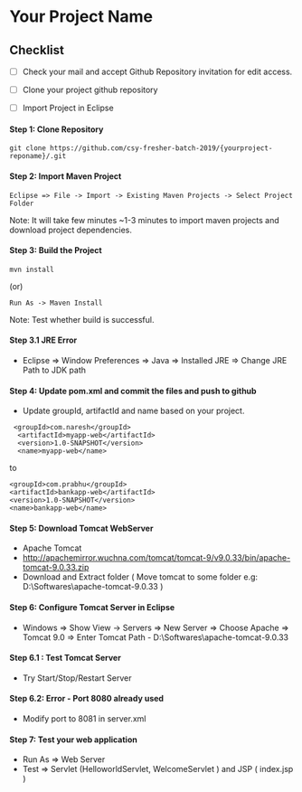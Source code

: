 # Your Project Name 

## Checklist
- [ ] Check your mail and accept Github Repository invitation for edit access.
- [ ] Clone your project github repository 
- [ ] Import Project in Eclipse


#### Step 1: Clone Repository

```code
git clone https://github.com/csy-fresher-batch-2019/{yourproject-reponame}/.git
```

#### Step 2: Import Maven Project
```
Eclipse => File -> Import -> Existing Maven Projects -> Select Project Folder
```
Note: It will take few minutes ~1-3 minutes to import maven projects and download project dependencies.

#### Step 3: Build the Project
```code
mvn install
```
(or)
```
Run As -> Maven Install 
```
Note: Test whether build is successful.

#### Step 3.1 JRE Error
* Eclipse => Window Preferences => Java => Installed JRE => Change JRE Path to JDK path

#### Step 4: Update pom.xml and commit the files and push to github

* Update groupId, artifactId and name based on your project.
```code
 <groupId>com.naresh</groupId>
  <artifactId>myapp-web</artifactId>
  <version>1.0-SNAPSHOT</version>
  <name>myapp-web</name>
  ```
  to
  ```
 <groupId>com.prabhu</groupId>
  <artifactId>bankapp-web</artifactId>
  <version>1.0-SNAPSHOT</version>
  <name>bankapp-web</name>
  ```
  
#### Step 5: Download Tomcat WebServer
* Apache Tomcat 
* http://apachemirror.wuchna.com/tomcat/tomcat-9/v9.0.33/bin/apache-tomcat-9.0.33.zip
* Download and Extract folder ( Move tomcat to some folder e.g: D:\Softwares\apache-tomcat-9.0.33 )

#### Step 6: Configure Tomcat Server in Eclipse

* Windows => Show View -> Servers => New Server => Choose Apache => Tomcat 9.0 => Enter Tomcat Path - D:\Softwares\apache-tomcat-9.0.33

#### Step 6.1 : Test Tomcat Server
*  Try Start/Stop/Restart Server

#### Step 6.2: Error - Port 8080 already used
*  Modify port to 8081 in server.xml

#### Step 7: Test your web application
* Run As => Web Server
* Test => Servlet (HelloworldServlet, WelcomeServlet )  and JSP ( index.jsp )

